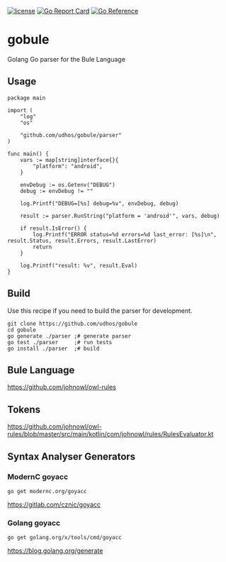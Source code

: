 [![license](http://img.shields.io/badge/license-MIT-blue.svg)](https://github.com/udhos/gobule/blob/main/LICENSE)
[![Go Report Card](https://goreportcard.com/badge/github.com/udhos/gobule)](https://goreportcard.com/report/github.com/udhos/gobule)
[![Go Reference](https://pkg.go.dev/badge/github.com/udhos/gobule.svg)](https://pkg.go.dev/github.com/udhos/gobule)

# gobule

Golang Go parser for the Bule Language

## Usage

```
package main

import (
	"log"
	"os"

	"github.com/udhos/gobule/parser"
)

func main() {
	vars := map[string]interface{}{
		"platform": "android",
	}

	envDebug := os.Getenv("DEBUG")
	debug := envDebug != ""

	log.Printf("DEBUG=[%s] debug=%v", envDebug, debug)

	result := parser.RunString("platform = 'android'", vars, debug)

	if result.IsError() {
		log.Printf("ERROR status=%d errors=%d last_error: [%s]\n", result.Status, result.Errors, result.LastError)
		return
	}

	log.Printf("result: %v", result.Eval)
}
```

## Build

Use this recipe if you need to build the parser for development.

```
git clone https://github.com/udhos/gobule
cd gobule
go generate ./parser ;# generate parser
go test ./parser     ;# run tests
go install ./parser  ;# build
```

## Bule Language

https://github.com/johnowl/owl-rules

## Tokens

https://github.com/johnowl/owl-rules/blob/master/src/main/kotlin/com/johnowl/rules/RulesEvaluator.kt

## Syntax Analyser Generators

### ModernC goyacc

    go get modernc.org/goyacc

https://gitlab.com/cznic/goyacc

### Golang goyacc

    go get golang.org/x/tools/cmd/goyacc

https://blog.golang.org/generate

